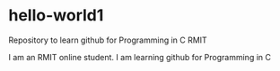 # hello-world1
Repository to learn github for Programming in C RMIT

I am an RMIT online student. I am learning github for Programming in C
